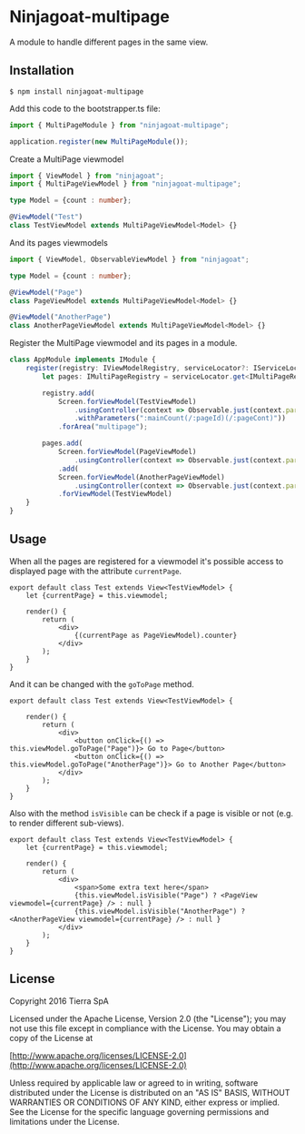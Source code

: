 # Ninjagoat-multipage

A module to handle different pages in the same view.

## Installation

`
$ npm install ninjagoat-multipage
`

Add this code to the bootstrapper.ts file:

```typescript
import { MultiPageModule } from "ninjagoat-multipage";

application.register(new MultiPageModule());
```

Create a MultiPage viewmodel

```typescript
import { ViewModel } from "ninjagoat";
import { MultiPageViewModel } from "ninjagoat-multipage";

type Model = {count : number};

@ViewModel("Test")
class TestViewModel extends MultiPageViewModel<Model> {}
```

And its pages viewmodels

```typescript
import { ViewModel, ObservableViewModel } from "ninjagoat";

type Model = {count : number};

@ViewModel("Page")
class PageViewModel extends MultiPageViewModel<Model> {}

@ViewModel("AnotherPage")
class AnotherPageViewModel extends MultiPageViewModel<Model> {}
```

Register the MultiPage viewmodel and its pages in a module.

```typescript
class AppModule implements IModule {
    register(registry: IViewModelRegistry, serviceLocator?: IServiceLocator, overrides?: any): void {
        let pages: IMultiPageRegistry = serviceLocator.get<IMultiPageRegistry>("IMultiPageRegistry");

        registry.add(
            Screen.forViewModel(TestViewModel)
                .usingController(context => Observable.just(context.parameters.id))
                .withParameters(":mainCount(/:pageId)(/:pageCont)"))
            .forArea("multipage");

        pages.add(
            Screen.forViewModel(PageViewModel)
                .usingController(context => Observable.just(context.parameters.pageCont + 1))
            .add(
            Screen.forViewModel(AnotherPageViewModel)
                .usingController(context => Observable.just(context.parameters.pageCont + 10))
            .forViewModel(TestViewModel)
    }
}
```

## Usage

 When all the pages are registered for a viewmodel it's possible access to displayed page with the attribute `currentPage`.

```tsx
export default class Test extends View<TestViewModel> {
    let {currentPage} = this.viewmodel;

    render() {
        return (
            <div>
                {(currentPage as PageViewModel).counter}
            </div>
        );
    }
}
```

And it can be changed with the `goToPage` method.

```tsx
export default class Test extends View<TestViewModel> {

    render() {
        return (
            <div>
                <button onClick={() => this.viewModel.goToPage("Page")}> Go to Page</button>
                <button onClick={() => this.viewModel.goToPage("AnotherPage")}> Go to Another Page</button>
            </div>
        );
    }
}
```

Also with the method `isVisible` can be check if a page is visible or not (e.g. to render different sub-views).

```tsx
export default class Test extends View<TestViewModel> {
    let {currentPage} = this.viewmodel;

    render() {
        return (
            <div>
                <span>Some extra text here</span>
                {this.viewModel.isVisible("Page") ? <PageView viewmodel={currentPage} /> : null }
                {this.viewModel.isVisible("AnotherPage") ? <AnotherPageView viewmodel={currentPage} /> : null }
            </div>
        );
    }
}
```

## License

Copyright 2016 Tierra SpA

Licensed under the Apache License, Version 2.0 (the "License");
you may not use this file except in compliance with the License.
You may obtain a copy of the License at

[http://www.apache.org/licenses/LICENSE-2.0](http://www.apache.org/licenses/LICENSE-2.0)

Unless required by applicable law or agreed to in writing, software
distributed under the License is distributed on an "AS IS" BASIS,
WITHOUT WARRANTIES OR CONDITIONS OF ANY KIND, either express or implied.
See the License for the specific language governing permissions and
limitations under the License.